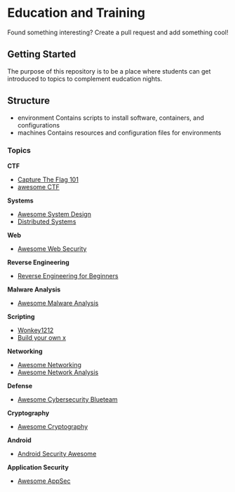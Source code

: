 # Education and Training

Found something interesting? Create a pull request and add something cool!

## Getting Started
The purpose of this repository is to be a place where students can get introduced to topics to complement eudcation nights. 

## Structure
- environment
Contains scripts to install software, containers, and configurations
- machines
Contains resources and configuration files for environments

### Topics
**CTF**
- [Capture The Flag 101](https://ctf101.org/)
- [awesome CTF](https://github.com/apsdehal/awesome-ctf#readme)

**Systems**
- [Awesome System Design](https://github.com/madd86/awesome-system-design)
- [Distributed Systems](https://github.com/rShetty/awesome-distributed-systems)

**Web**
- [Awesome Web Security](https://github.com/qazbnm456/awesome-web-security#readme)

**Reverse Engineering**
- [Reverse Engineering for Beginners](https://yurichev.org/1564f46f1c207b2dbc84a2bd4a41ed4c/RE4B-EN.pdf)


**Malware Analysis** 
- [Awesome Malware Analysis](https://github.com/rshipp/awesome-malware-analysis#readme)

**Scripting**
- [Wonkey1212](https://github.com/49thSecurityDivision/wonkey1212)
- [Build your own x](https://github.com/danistefanovic/build-your-own-x)

**Networking**
- [Awesome Networking](https://github.com/facyber/awesome-networking)
- [Awesome Network Analysis](https://github.com/briatte/awesome-network-analysis#readme)

**Defense**
- [Awesome Cybersecurity Blueteam](https://github.com/fabacab/awesome-cybersecurity-blueteam)

**Cryptography**
- [Awesome Cryptography](https://github.com/ellinamorits/awesome-cryptography)

**Android**
- [Android Security Awesome](https://github.com/ashishb/android-security-awesome#readme)

**Application Security** 
- [Awesome AppSec](https://github.com/paragonie/awesome-appsec#readme)
